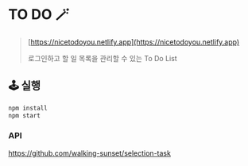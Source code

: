 # TO DO 🪄

> [https://nicetodoyou.netlify.app](https://nicetodoyou.netlify.app)
> 
> 로그인하고 할 일 목록을 관리할 수 있는 To Do List

## 🕹 실행

```bash
npm install
npm start
```

### API
https://github.com/walking-sunset/selection-task
